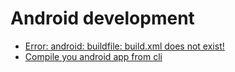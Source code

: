 # Android development
- [Error: android: buildfile: build.xml does not exist!](./software-development/android-development/error-android-buildfile-build-xml-does-not-exist.md)
- [Compile you android app from cli](./software-development/android-development/compile-you-android-app-from-cli.md)
